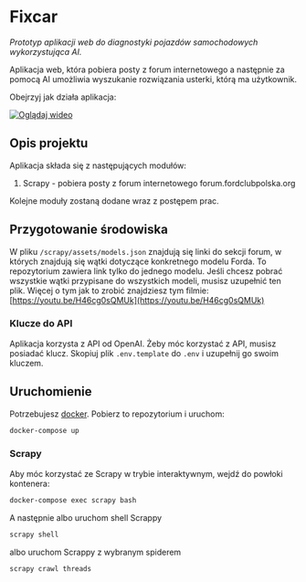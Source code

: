# Fixcar

 *Prototyp aplikacji web do diagnostyki pojazdów samochodowych wykorzystująca AI.* 

Aplikacja web, która pobiera posty z forum internetowego a następnie za pomocą AI umożliwia wyszukanie rozwiązania
usterki, którą ma użytkownik.

Obejrzyj jak działa aplikacja:

[![Oglądaj wideo](https://img.youtube.com/vi/uGTLIF0exWI/maxresdefault.jpg)](https://youtu.be/uGTLIF0exWI)
 
## Opis projektu

Aplikacja składa się z następujących modułów:
1. Scrapy - pobiera posty z forum internetowego forum.fordclubpolska.org

Kolejne moduły zostaną dodane wraz z postępem prac. 


## Przygotowanie środowiska
W pliku `/scrapy/assets/models.json` znajdują się linki do sekcji forum, w których znajdują się wątki dotyczące
konkretnego modelu Forda. To repozytorium zawiera link tylko do jednego modelu. Jeśli chcesz pobrać wszystkie wątki
przypisane do wszystkich modeli, musisz uzupełnić ten plik. Więcej o tym jak to zrobić znajdziesz tym
filmie: [https://youtu.be/H46cg0sQMUk](https://youtu.be/H46cg0sQMUk)

### Klucze do API
Aplikacja korzysta z API od OpenAI. Żeby móc korzystać z API, musisz posiadać klucz. 
Skopiuj plik `.env.template` do `.env` i uzupełnij go swoim kluczem.

## Uruchomienie

Potrzebujesz [docker](https://docker.com). Pobierz to repozytorium i uruchom:

```bash
docker-compose up
```

### Scrapy
Aby móc korzystać ze Scrapy w trybie interaktywnym, wejdź do powłoki kontenera:
```bash 
docker-compose exec scrapy bash
```

A następnie albo uruchom shell Scrappy
```bash
scrapy shell
```

albo uruchom Scrappy z wybranym spiderem
```bash
scrapy crawl threads
```
